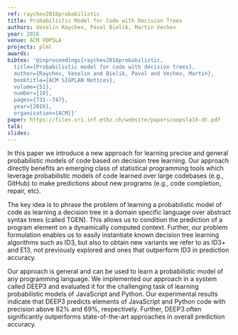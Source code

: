 ```yaml
---
ref: raychev2016probabilistic
title: Probabilistic Model for Code with Decision Trees
authors: Veselin Raychev, Pavol Bielik, Martin Vechev 
year: 2016
venue: ACM OOPSLA
projects: plml
awards:
bibtex: '@inproceedings{raychev2016probabilistic,
  title={Probabilistic model for code with decision trees},
  author={Raychev, Veselin and Bielik, Pavol and Vechev, Martin},
  booktitle={ACM SIGPLAN Notices},
  volume={51},
  number={10},
  pages={731--747},
  year={2016},
  organization={ACM}}'
paper: https://files.sri.inf.ethz.ch/website/papers/oopsla16-dt.pdf
talk: 
slides: 
---
```


In this paper we introduce a new approach for learning precise and general probabilistic models of code based on decision tree learning. Our approach directly benefits an emerging class of statistical programming tools which leverage probabilistic models of code learned over large codebases (e.g., GitHub) to make predictions about new programs (e.g., code completion, repair, etc).

The key idea is to phrase the problem of learning a probabilistic model of code as learning a decision tree in a domain specific language over abstract syntax trees (called TGEN). This allows us to condition the prediction of a program element on a dynamically computed context. Further, our problem formulation enables us to easily instantiate known decision tree learning algorithms such as ID3, but also to obtain new variants we refer to as ID3+ and E13, not previously explored and ones that outperform ID3 in prediction accuracy.

Our approach is general and can be used to learn a probabilistic model of any programming language. We implemented our approach in a system called DEEP3 and evaluated it for the challenging task of learning probabilistic models of JavaScript and Python. Our experimental results indicate that DEEP3 predicts elements of JavaScript and Python code with precision above 82% and 69%, respectively. Further, DEEP3 often significantly outperforms state-of-the-art approaches in overall prediction accuracy.
